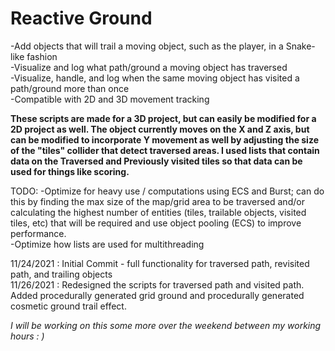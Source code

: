 # Reactive Ground

-Add objects that will trail a moving object, such as the player, in a Snake-like fashion<br>
-Visualize and log what path/ground a moving object has traversed<br>
-Visualize, handle, and log when the same moving object has visited a path/ground more than once<br>
-Compatible with 2D and 3D movement tracking<br>

<b>These scripts are made for a 3D project, but can easily be modified for a 2D project as well. 
The object currently moves on the X and Z axis, but can be modified to incorporate Y movement as well by 
adjusting the size of the "tiles" collider that detect traversed areas. I used lists that contain data on the Traversed and Previously visited tiles 
so that data can be used for things like scoring.</b>

TODO:
-Optimize for heavy use / computations using ECS and Burst; can do this by finding the max size of the map/grid area to be traversed 
and/or calculating the highest number of entities (tiles, trailable objects, visited tiles, etc) that will be required and use object pooling (ECS) to improve performance.<br>
-Optimize how lists are used for multithreading

11/24/2021 : Initial Commit - full functionality for traversed path, revisited path, and trailing objects<br>
11/26/2021 : Redesigned the scripts for traversed path and visited path. Added procedurally generated grid ground and procedurally generated cosmetic ground trail effect. 

<i>I will be working on this some more over the weekend between my working hours : )
